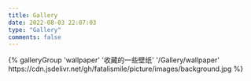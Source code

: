 ```yaml
---
title: Gallery
date: 2022-08-03 22:07:03
type: "Gallery"
comments: false
---
```



<div class="gallery-group-main">
{% galleryGroup 'wallpaper' '收藏的一些壁纸' '/Gallery/wallpaper' https://cdn.jsdelivr.net/gh/fatalismile/picture/images/background.jpg %}
</div>